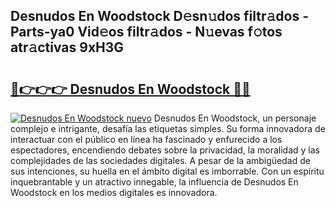 ## Desnudos En Woodstock D𝚎sn𝚞dos filtr𝚊dos - Parts-ya0 Vid𝚎os filtr𝚊dos - N𝚞evas f𝚘tos atr𝚊ctivas 9xH3G

# <h2><a href="http://mbbmxgq.tromn.icu/?c=Desnudos+En+Woodstock">🔗👉👉👉 Desnudos En Woodstock 🔗🔗</a></h2>

[![Desnudos En Woodstock nuevo](https://i.imgur.com/pEAQMta.gif)](http://mbbmxgq.tromn.icu/?c=Desnudos+En+Woodstock)
Desnudos En Woodstock, un personaje complejo e intrigante, desafía las etiquetas simples. Su forma innovadora de interactuar con el público en línea ha fascinado y enfurecido a los espectadores, encendiendo debates sobre la privacidad, la moralidad y las complejidades de las sociedades digitales. A pesar de la ambigüedad de sus intenciones, su huella en el ámbito digital es imborrable. Con un espíritu inquebrantable y un atractivo innegable, la influencia de Desnudos En Woodstock en los medios digitales es innovadora.
